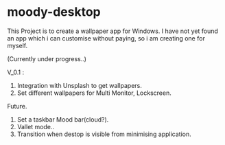 # moody-desktop

This Project is to create a wallpaper app for Windows.
I have not yet found an app which i can customise without paying, so i am creating one for myself.

(Currently under progress..)

V_0.1 : 
1. Integration with Unsplash to get wallpapers.
2. Set different wallpapers for Multi Monitor, Lockscreen.

Future.
1. Set a taskbar Mood bar(cloud?).
2. Vallet mode..
3. Transition when destop is visible from minimising application.
